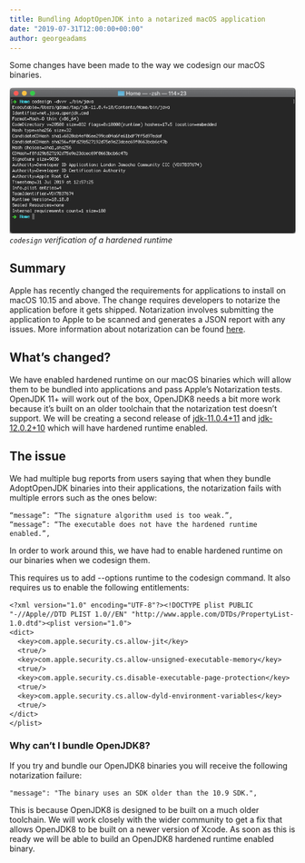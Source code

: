 ```yaml
---
title: Bundling AdoptOpenJDK into a notarized macOS application
date: "2019-07-31T12:00:00+00:00"
author: georgeadams
---
```


Some changes have been made to the way we codesign our macOS binaries.<!-- excerpt-end -->

![Codesign verification of a hardened runtime](./terminal_codesign.png)
*`codesign` verification of a hardened runtime*

## Summary

Apple has recently changed the requirements for applications to install on macOS 10.15 and above. The change requires developers to notarize the application before it gets shipped. Notarization involves submitting the application to Apple to be scanned and generates a JSON report with any issues. More information about notarization can be found [here](https://developer.apple.com/documentation/security/notarizing_your_app_before_distribution).

## What’s changed?

We have enabled hardened runtime on our macOS binaries which will allow them to be bundled into applications and pass Apple’s Notarization tests. OpenJDK 11+ will work out of the box, OpenJDK8 needs a bit more work because it’s built on an older toolchain that the notarization test doesn’t support. We will be creating a second release of [jdk-11.0.4+11](https://github.com/AdoptOpenJDK/openjdk11-binaries/releases/tag/jdk-11.0.4%2B11) and [jdk-12.0.2+10](https://github.com/AdoptOpenJDK/openjdk12-binaries/releases/tag/jdk-12.0.2%2B10) which will have hardened runtime enabled.

## The issue

We had multiple bug reports from users saying that when they bundle AdoptOpenJDK binaries into their applications, the notarization fails with multiple errors such as the ones below:

    “message”: “The signature algorithm used is too weak.”,
    “message”: “The executable does not have the hardened runtime enabled.”,

In order to work around this, we have had to enable hardened runtime on our binaries when we codesign them.

This requires us to add --options runtime to the codesign command. It also requires us to enable the following entitlements:

    <?xml version="1.0" encoding="UTF-8"?><!DOCTYPE plist PUBLIC "-//Apple//DTD PLIST 1.0//EN" "http://www.apple.com/DTDs/PropertyList-1.0.dtd"><plist version="1.0">
    <dict>    
      <key>com.apple.security.cs.allow-jit</key>
      <true/>
      <key>com.apple.security.cs.allow-unsigned-executable-memory</key>
      <true/>            
      <key>com.apple.security.cs.disable-executable-page-protection</key>
      <true/>
      <key>com.apple.security.cs.allow-dyld-environment-variables</key>
      <true/> 
    </dict>
    </plist>

### Why can’t I bundle OpenJDK8?

If you try and bundle our OpenJDK8 binaries you will receive the following notarization failure:

    "message": "The binary uses an SDK older than the 10.9 SDK.",

This is because OpenJDK8 is designed to be built on a much older toolchain. We will work closely with the wider community to get a fix that allows OpenJDK8 to be built on a newer version of Xcode. As soon as this is ready we will be able to build an OpenJDK8 hardened runtime enabled binary.
